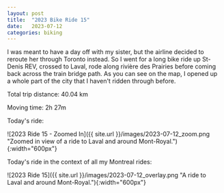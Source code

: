 ```yaml
---
layout: post
title:  "2023 Bike Ride 15"
date:   2023-07-12
categories: biking
---
```


I was meant to have a day off with my sister, but the airline decided to reroute her through Toronto instead. So I went for a long bike ride up St-Denis REV, crossed to Laval, rode along rivière des Prairies before coming back across the train bridge path. As you can see on the map, I opened up a whole part of the city that I haven't ridden through before.

Total trip distance: 40.04 km

Moving time: 2h 27m

Today's ride:

![2023 Ride 15 - Zoomed In]({{ site.url }}/images/2023-07-12_zoom.png "Zoomed in view of a ride to Laval and around Mont-Royal."){:width="600px"}

Today's ride in the context of all my Montreal rides:

![2023 Ride 15]({{ site.url }}/images/2023-07-12_overlay.png "A ride to Laval and around Mont-Royal."){:width="600px"}
